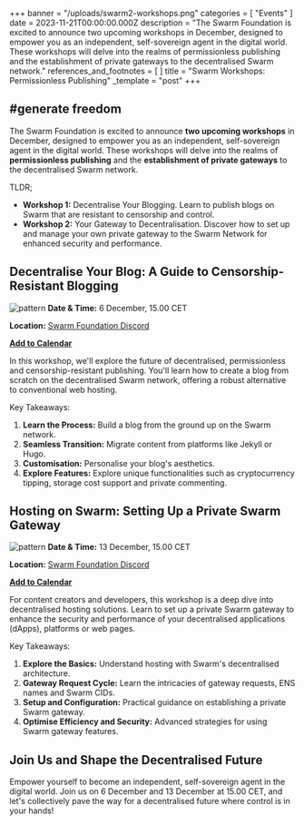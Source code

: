 +++
banner = "/uploads/swarm2-workshops.png"
categories = [ "Events" ]
date = 2023-11-21T00:00:00.000Z
description = "The Swarm Foundation is excited to announce two upcoming workshops in December, designed to empower you as an independent, self-sovereign agent in the digital world. These workshops will delve into the realms of permissionless publishing and the establishment of private gateways to the decentralised Swarm network."
references_and_footnotes = [ ]
title = "Swarm Workshops: Permissionless Publishing"
_template = "post"
+++



## #generate freedom


The Swarm Foundation is excited to announce **two upcoming workshops** in December, designed to empower you as an independent, self-sovereign agent in the digital world. These workshops will delve into the realms of **permissionless publishing** and the **establishment of private gateways** to the decentralised Swarm network.

TLDR;



* **Workshop 1:** Decentralise Your Blogging. Learn to publish blogs on Swarm that are resistant to censorship and control.
* **Workshop 2:** Your Gateway to Decentralisation. Discover how to set up and manage your own private gateway to the Swarm Network for enhanced security and performance.


## Decentralise Your Blog: A Guide to Censorship-Resistant Blogging
![pattern](/uploads/ws1.png)
**Date & Time:** 6 December, 15.00 CET 

**Location:** [Swarm Foundation Discord](https://discord.com/channels/799027393297514537/966664597186699304) 

**[Add to Calendar](https://www.addevent.com/event/sU19334495)**

In this workshop, we'll explore the future of decentralised, permissionless and censorship-resistant publishing. You'll learn how to create a blog from scratch on the decentralised Swarm network, offering a robust alternative to conventional web hosting.

 

Key Takeaways:

1. **Learn the Process:** Build a blog from the ground up on the Swarm network.
2. **Seamless Transition:** Migrate content from platforms like Jekyll or Hugo.
3. **Customisation:** Personalise your blog's aesthetics.
4. **Explore Features:** Explore unique functionalities such as cryptocurrency tipping, storage cost support and private commenting.


## Hosting on Swarm: Setting Up a Private Swarm Gateway
![pattern](/uploads/ws2.png)
**Date & Time:** 13 December, 15.00 CET 

**Location:** [Swarm Foundation Discord](https://discord.com/channels/799027393297514537/966664597186699304) 

**[Add to Calendar](https://www.addevent.com/event/Gr19334590)**

For content creators and developers, this workshop is a deep dive into decentralised hosting solutions. Learn to set up a private Swarm gateway to enhance the security and performance of your decentralised applications (dApps), platforms or web pages.

 

Key Takeaways:



1. **Explore the Basics:** Understand hosting with Swarm's decentralised architecture.
2. **Gateway Request Cycle:** Learn the intricacies of gateway requests, ENS names and Swarm CIDs.
3. **Setup and Configuration:** Practical guidance on establishing a private Swarm gateway.
4. **Optimise Efficiency and Security:** Advanced strategies for using Swarm gateway features.

 


## Join Us and Shape the Decentralised Future

Empower yourself to become an independent, self-sovereign agent in the digital world. Join us on 6 December and 13 December at 15.00 CET, and let's collectively pave the way for a decentralised future where control is in your hands!


